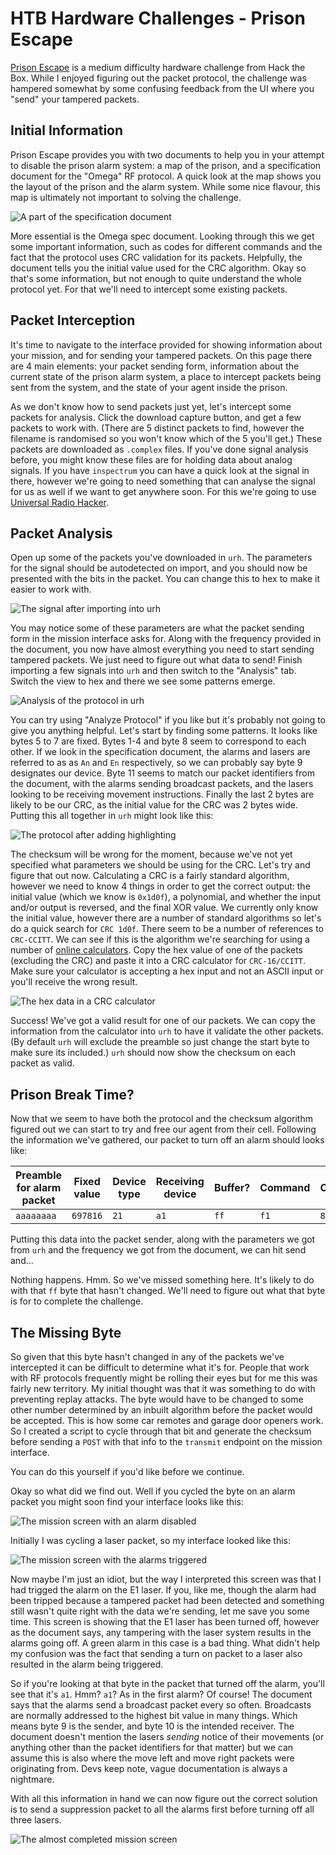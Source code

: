 # HTB Hardware Challenges - Prison Escape
[Prison Escape](https://app.hackthebox.com/challenges/prison-escape) is a medium difficulty hardware challenge from Hack the Box. While I enjoyed figuring out the packet protocol, the challenge was hampered somewhat by some confusing feedback from the UI where you "send" your tampered packets.
## Initial Information
Prison Escape provides you with two documents to help you in your attempt to disable the prison alarm system: a map of the prison, and a specification document for the "Omega" RF protocol. A quick look at the map shows you the layout of the prison and the alarm system. While some nice flavour, this map is ultimately not important to solving the challenge.

![A part of the specification document](/images/htb-prison-escape-doc.png)

More essential is the Omega spec document. Looking through this we get some important information, such as codes for different commands and the fact that the protocol uses CRC validation for its packets. Helpfully, the document tells you the initial value used for the CRC algorithm.  Okay so that's some information, but not enough to quite understand the whole protocol yet. For that we'll need to intercept some existing packets.

## Packet Interception
It's time to navigate to the interface provided for showing information about your mission, and for sending your tampered packets. On this page there are 4 main elements: your packet sending form, information about the current state of the prison alarm system, a place to intercept packets being sent from the system, and the state of your agent inside the prison.

As we don't know how to send packets just yet, let's intercept some packets for analysis. Click the download capture button, and get a few packets to work with. (There are 5 distinct packets to find, however the filename is randomised so you won't know which of the 5 you'll get.) These packets are downloaded as `.complex` files. If you've done signal analysis before, you might know these files are for holding data about analog signals. If you have `inspectrum`  you can have a quick look at the signal in there, however we're going to need something that can analyse the signal for us as well if we want to get anywhere soon. For this we're going to use [Universal Radio Hacker](https://github.com/jopohl/urh). 

## Packet Analysis
Open up some of the packets you've downloaded in `urh`. The parameters for the signal should be autodetected on import, and you should now be presented with the bits in the packet. You can change this to hex to make it easier to work with.

![The signal after importing into urh](/images/htb-prison-escape-urh-signal.png)

You may notice some of these parameters are what the packet sending form in the mission interface asks for. Along with the frequency provided in the document, you now have almost everything you need to start sending tampered packets. We just need to figure out what data to send! Finish importing a few signals into `urh` and then switch to the "Analysis" tab. Switch the view to hex and there we see some patterns emerge.

![Analysis of the protocol in urh](/images/htb-prison-escape-urh-analysis.png)

You can try using "Analyze Protocol" if you like but it's probably not going to give you anything helpful. Let's start by finding some patterns. It looks like bytes 5 to 7 are fixed. Bytes 1-4 and byte 8 seem to correspond to each other.  If we look in the specification document,  the alarms and lasers are referred to as as `An` and `En` respectively, so we can probably say byte 9 designates our device. Byte 11 seems to match our packet identifiers from the document, with the alarms sending broadcast packets, and the lasers looking to be receiving movement instructions. Finally the last 2 bytes are likely to be our CRC, as the initial value for the CRC was 2 bytes wide. Putting this all together in `urh` might look like this:

![The protocol after adding highlighting](/images/htb-prison-escape-protocol.png)

The checksum will be wrong for the moment, because we've not yet specified what parameters we should be using for the CRC. Let's try and figure that out now. Calculating a CRC is a fairly standard algorithm, however we need to know 4 things in order to get the correct output: the initial value (which we know is `0x1d0f`), a polynomial, and whether the input and/or output is reversed, and the final XOR value. We currently only know the initial value, however there are a number of standard algorithms so let's do a quick search for `CRC 1d0f`. There seem to be a number of references to `CRC-CCITT`. We can see if this is the algorithm we're searching for using a number of [online calculators](https://crccalc.com/). Copy the hex value of one of the packets (excluding the CRC) and paste it into a CRC calculator for `CRC-16/CCITT`. Make sure your calculator is accepting a hex input and not an ASCII input or you'll receive the wrong result.

![The hex data in a CRC calculator](/images/htb-prison-escape-crc.png)

Success! We've got a valid result for one of our packets. We can copy the information from the calculator into `urh` to have it validate the other packets. (By default `urh` will exclude the preamble so just change the start byte to make sure its included.) `urh` should now show the checksum on each packet as valid.

## Prison Break Time?
Now that we seem to have both the protocol and the checksum algorithm figured out we can start to try and free our agent from their cell. Following the information we've gathered, our packet to turn off an alarm should looks like:

| Preamble for alarm packet | Fixed value | Device type | Receiving device | Buffer? | Command | Checksum |
|---------------------------|-------------|-------------|------------------|---------|---------|----------|
| `aaaaaaaa`                  | `697816`      | `21`          | `a1`               | `ff`      | `f1`      | `8E1A`     |

Putting this data into the packet sender, along with the parameters we got from `urh` and the frequency we got from the document, we can hit send and...

Nothing happens. Hmm. So we've missed something here. It's likely to do with that `ff` byte that hasn't changed. We'll need to figure out what that byte is for to complete the challenge.

## The Missing Byte
So given that this byte hasn't changed in any of the packets we've intercepted it can be difficult to determine what it's for. People that work with RF protocols frequently might be rolling their eyes but for me this was fairly new territory. My initial thought was that it was something to do with preventing replay attacks. The byte would have to be changed to some other number determined by an inbuilt algorithm before the packet would be accepted. This is how some car remotes and garage door openers work. So I created a script to cycle through that bit and generate the checksum before sending a `POST` with that info to the `transmit` endpoint on the mission interface.

You can do this yourself if you'd like before we continue. 

Okay so what did we find out. Well if you cycled the byte on an alarm packet you might soon find your interface looks like this:

![The mission screen with an alarm disabled](/images/htb-prison-escape-alarm.png)

Initially I was cycling a laser packet, so my interface looked like this:

![The mission screen with the alarms triggered](/images/htb-prison-escape-laser.png)

Now maybe I'm just an idiot, but the way I interpreted this screen was that I had trigged the alarm on the E1 laser. If you, like me, though the alarm had been tripped because a tampered packet had been detected and something still wasn't quite right with the data we're sending, let me save you some time. This screen is showing that the E1 laser has been turned off, however as the document says, any tampering with the laser system results in the alarms going off. A green alarm in this case is a bad thing. What didn't help my confusion was the fact that sending a turn on packet to a laser also resulted in the alarm being triggered.

So if you're looking at that byte in the packet that turned off the alarm, you'll see that it's `a1`. Hmm? `a1`? As in the first alarm? Of course! The document says that the alarms send a broadcast packet every so often. Broadcasts are normally addressed to the highest bit value in many things. Which means byte 9 is the sender, and byte 10 is the intended receiver. The document doesn't mention the lasers _sending_ notice of their movements (or anything other than the packet identifiers for that matter) but we can assume this is also where the move left and move right packets were originating from. Devs keep note, vague documentation is always a nightmare.

With all this information in hand we can now figure out the correct solution is to send a suppression packet to all the alarms first before turning off all three lasers.

![The almost completed mission screen](/images/htb-prison-escape-complete.png)
